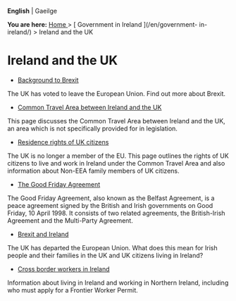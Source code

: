 **English** |  Gaeilge 

**You are here:** [ Home ](/en/) > [ Government in Ireland ](/en/government-
in-ireland/) > Ireland and the UK

#  Ireland and the UK

  * [ Background to Brexit ](/en/government-in-ireland/ireland-and-the-uk/what-is-brexit/)

The UK has voted to leave the European Union. Find out more about Brexit.

  * [ Common Travel Area between Ireland and the UK ](/en/government-in-ireland/ireland-and-the-uk/common-travel-area-between-ireland-and-the-uk/)

This page discusses the Common Travel Area between Ireland and the UK, an area
which is not specifically provided for in legislation.

  * [ Residence rights of UK citizens ](/en/government-in-ireland/ireland-and-the-uk/residence-rules-UK-citizens/)

The UK is no longer a member of the EU. This page outlines the rights of UK
citizens to live and work in Ireland under the Common Travel Area and also
information about Non-EEA family members of UK citizens.

  * [ The Good Friday Agreement ](/en/government-in-ireland/ireland-and-the-uk/good-friday-agreement/)

The Good Friday Agreement, also known as the Belfast Agreement, is a peace
agreement signed by the British and Irish governments on Good Friday, 10 April
1998. It consists of two related agreements, the British-Irish Agreement and
the Multi-Party Agreement.

  * [ Brexit and Ireland ](/en/government-in-ireland/ireland-and-the-uk/brexit-and-you/)

The UK has departed the European Union. What does this mean for Irish people
and their families in the UK and UK citizens living in Ireland?

  * [ Cross border workers in Ireland ](/en/government-in-ireland/ireland-and-the-uk/cross-border-workers/)

Information about living in Ireland and working in Northern Ireland, including
who must apply for a Frontier Worker Permit.
